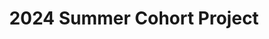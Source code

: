 ---
title: 2024 Summer Cohort Project
description: Goodreads Reading Habbit Analysis - A Visualized Case Study
image: dashboard_goodreads.png
link: https://goodreads.streamlit.app/
layout: dashboard
---